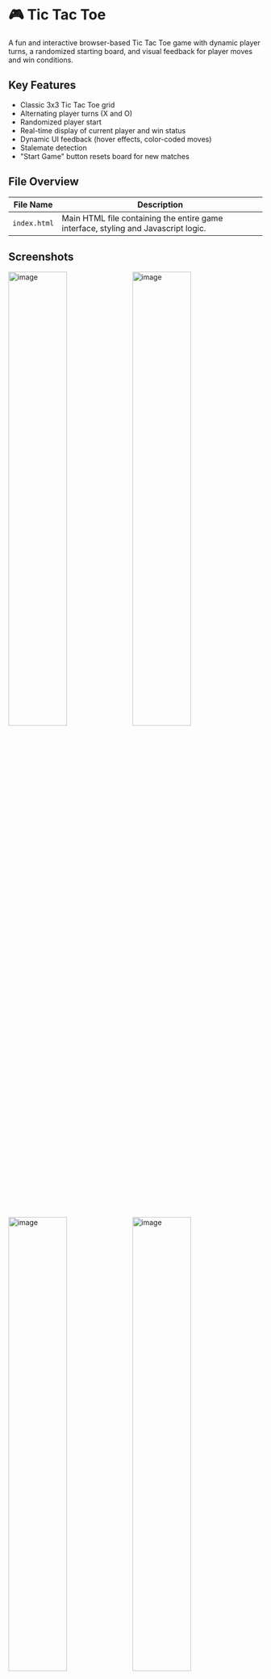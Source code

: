 # 🎮 Tic Tac Toe 

A fun and interactive browser-based Tic Tac Toe game with dynamic player turns, a randomized starting board, and visual feedback for player moves and win conditions.

## Key Features

- Classic 3x3 Tic Tac Toe grid
- Alternating player turns (X and O)
- Randomized player start
- Real-time display of current player and win status
- Dynamic UI feedback (hover effects, color-coded moves)
- Stalemate detection
- "Start Game" button resets board for new matches

## File Overview
| File Name                 | Description |
|--------------------------|-------------|
| `index.html`    | Main HTML file containing the entire game interface, styling and Javascript logic. |

## Screenshots
<p float="left">
<img width="48%" alt="image" src="https://github.com/user-attachments/assets/d3cecbee-6d0d-490f-b49b-e25c1dd56b85" />
<img width="48%" alt="image" src="https://github.com/user-attachments/assets/c2589da2-81f8-4205-aaff-1a9e6d4642f1" />
  <img width="48%" alt="image" src="https://github.com/user-attachments/assets/5b97c840-bc93-4131-9348-e98fa3ca58aa"/>
  <img width="48%" alt="image" src="https://github.com/user-attachments/assets/0f3a4ecc-8df5-4274-9864-e860241ac6e0" />
 <br> 
 
## Tech Stack (No Backend)
- **HTML**: Game structure and layout
- **CSS**: Styling and responsive design
- **JavaScript**: Game logic, event handling, and win detection







